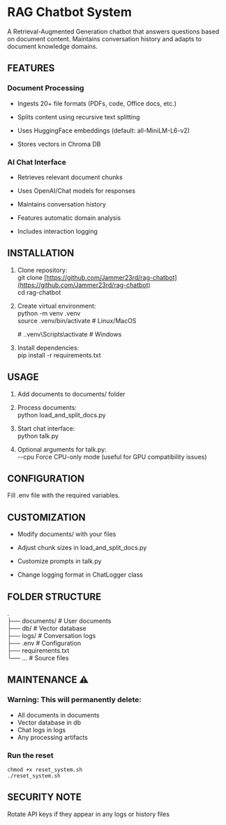 
# RAG Chatbot System

A Retrieval-Augmented Generation chatbot that answers questions based on document content. Maintains conversation history and adapts to document knowledge domains.

## FEATURES

### Document Processing

-    Ingests 20+ file formats (PDFs, code, Office docs, etc.)

-    Splits content using recursive text splitting

-    Uses HuggingFace embeddings (default: all-MiniLM-L6-v2)

-    Stores vectors in Chroma DB

### AI Chat Interface

-   Retrieves relevant document chunks

-   Uses OpenAI/Chat models for responses

-   Maintains conversation history

-   Features automatic domain analysis

-   Includes interaction logging

## INSTALLATION

1.  Clone repository:  
    git clone [https://github.com/Jammer23rd/rag-chatbot](https://github.com/Jammer23rd/rag-chatbot)  
    cd rag-chatbot
    
2.  Create virtual environment:  
    python -m venv .venv  
    source .venv/bin/activate # Linux/MacOS
    
     \# ..venv\Scripts\activate # Windows
    
3.  Install dependencies:  
    pip install -r requirements.txt
    

## USAGE

1.  Add documents to documents/ folder
    
2.  Process documents:  
    python load_and_split_docs.py
    
3.  Start chat interface:  
    python talk.py
    
4.  Optional arguments for talk.py:  
    --cpu Force CPU-only mode (useful for GPU compatibility issues)
    

## CONFIGURATION

Fill .env file with the required variables.

## CUSTOMIZATION

-   Modify documents/ with your files
    
-   Adjust chunk sizes in load_and_split_docs.py
    
-   Customize prompts in talk.py
    
-   Change logging format in ChatLogger class
    

## FOLDER STRUCTURE

.  
├── documents/ # User documents  
├── db/ # Vector database  
├── logs/ # Conversation logs  
├── .env # Configuration  
├── requirements.txt  
└── ... # Source files

## MAINTENANCE ⚠️  

### Warning: This will permanently delete:

-   All documents in documents
-   Vector database in db
-   Chat logs in logs
-   Any processing artifacts

### Run the reset

    chmod +x reset_system.sh
    ./reset_system.sh

## SECURITY NOTE

Rotate API keys if they appear in any logs or history files
